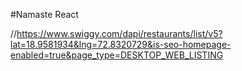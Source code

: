 #Namaste React

//https://www.swiggy.com/dapi/restaurants/list/v5?lat=18.9581934&lng=72.8320729&is-seo-homepage-enabled=true&page_type=DESKTOP_WEB_LISTING